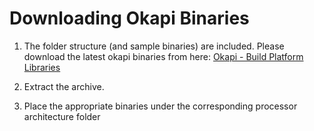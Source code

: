 # Downloading Okapi Binaries

1. The folder structure (and sample binaries) are included. Please download the latest okapi binaries from here: [Okapi - Build Platform Libraries](https://github.com/trinsic-id/okapi/actions/workflows/build-libs.yml)

2. Extract the archive.

3. Place the appropriate binaries under the corresponding processor architecture folder

